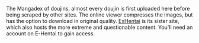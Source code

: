 The Mangadex of doujins, almost every doujin is first uploaded here before being scraped by other sites. The online viewer compresses the images, but has the option to download in original quality. [ExHentai](https://exhentai.org/) is its sister site, which also hosts the more extreme and questionable content. You'll need an account on E-Hentai to gain access.